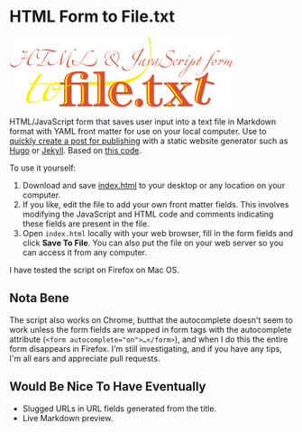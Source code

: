 # HTML Form to File.txt

<a href="https://raw.githubusercontent.com/hypertexthero/htmlformtofile/master/index.html"><img src="html-js-form-to-file.png" alt="Html Js Form To File" width="400px"></a>

HTML/JavaScript form that saves user input into a text file in Markdown format with YAML front matter for use on your local computer. Use to [quickly create a post for publishing](http://simongriffee.com/code/form-to-txt/) with a static website generator such as [Hugo](http://gohugo.io/) or [Jekyll](http://jekyllrb.com/). Based on [this code](https://thiscouldbebetter.wordpress.com/2012/12/18/loading-editing-and-saving-a-text-file-in-html5-using-javascrip/ "Loading, Editing, and Saving a Text File in HTML5 Using JavaScript").

To use it yourself: 

1. Download and save [index.html](https://raw.githubusercontent.com/hypertexthero/htmlformtofile/master/index.html) to your desktop or any location on your computer.
2. If you like, edit the file to add your own front matter fields. This involves modifying the JavaScript and HTML code and comments indicating these fields are present in the file.
3. Open `index.html` locally with your web browser, fill in the form fields and click **Save To File**. You can also put the file on your web server so you can access it from any computer.

I have tested the script on Firefox on Mac OS.

## Nota Bene 

The script also works on Chrome, butthat the autocomplete doesn't seem to work unless the form fields are wrapped in form tags with the autocomplete attribute (`<form autocomplete="on">…</form>`), and when I do this the entire form disappears in Firefox. I'm still investigating, and if you have any tips, I'm all ears and appreciate pull requests.

## Would Be Nice To Have Eventually

* Slugged URLs in URL fields generated from the title.
* Live Markdown preview.

